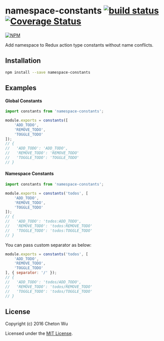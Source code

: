 # namespace-constants [![build status](https://travis-ci.org/cheton/namespace-constants.svg?branch=master)](https://travis-ci.org/cheton/namespace-constants) [![Coverage Status](https://coveralls.io/repos/github/cheton/namespace-constants/badge.svg?branch=master)](https://coveralls.io/github/cheton/namespace-constants?branch=master)

[![NPM](https://nodei.co/npm/namespace-constants.png?downloads=true&stars=true)](https://nodei.co/npm/namespace-constants/)

Add namespace to Redux action type constants without name conflicts.

## Installation

```bash
npm install --save namespace-constants
```

## Examples

#### Global Constants
```js
import constants from 'namespace-constants';

module.exports = constants([
    'ADD_TODO',
    'REMOVE_TODO',
    'TOGGLE_TODO'
]);
// {
//   'ADD_TODO': 'ADD_TODO',
//   'REMOVE_TODO': 'REMOVE_TODO'
//   'TOGGLE_TODO': 'TOGGLE_TODO'
// }
```

#### Namespace Constants
```js
import constants from 'namespace-constants';

module.exports = constants('todos', [
    'ADD_TODO',
    'REMOVE_TODO',
    'TOGGLE_TODO'
]);
// {
//   'ADD_TODO': 'todos:ADD_TODO',
//   'REMOVE_TODO': 'todos:REMOVE_TODO'
//   'TOGGLE_TODO': 'todos:TOGGLE_TODO'
// }
```

You can pass custom separator as below:
```js
module.exports = constants('todos', [
    'ADD_TODO',
    'REMOVE_TODO',
    'TOGGLE_TODO'
], { separator: '/' });
// {
//   'ADD_TODO': 'todos/ADD_TODO',
//   'REMOVE_TODO': 'todos/REMOVE_TODO'
//   'TOGGLE_TODO': 'todos/TOGGLE_TODO'
// }
```

## License

Copyright (c) 2016 Cheton Wu

Licensed under the [MIT License](LICENSE).
